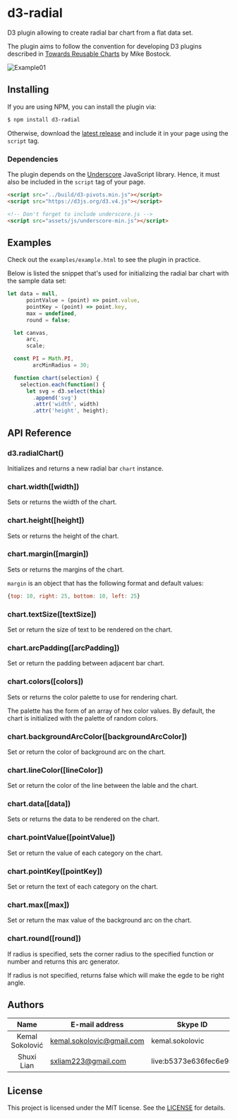# d3-radial

D3 plugin allowing to create radial bar chart from a flat data set.

The plugin aims to follow the convention for developing D3 plugins described in [Towards Reusable Charts](https://bost.ocks.org/mike/chart/) by Mike Bostock.

![Example01](https://raw.githubusercontent.com/ksokolovic/d3-pivots/master/images/d3-pivot-example01.png)
<!-- The example address has not been changed -->

## Installing

If you are using NPM, you can install the plugin via:

```sh
$ npm install d3-radial
```

Otherwise, download the [latest release](https://github.com/ksokolovic/d3-pivots/releases/latest) and include it in your page using the `script` tag.   
<!-- the address has not been changed. -->

### Dependencies

The plugin depends on the [Underscore](https://underscorejs.org/) JavaScript library. Hence, it must also be included in the `script` tag of your page.
<!-- Not sure how to change the dependencies -->


```html
<script src="../build/d3-pivots.min.js"></script>
<script src="https://d3js.org/d3.v4.js"></script>

<!-- Don't forget to include underscore.js -->
<script src="assets/js/underscore-min.js"></script>
```

## Examples

Check out the `examples/example.html` to see the plugin in practice. 

Below is listed the snippet that's used for initializing the radial bar chart with the sample data set:

```js
let data = null,
      pointValue = (point) => point.value,
      pointKey = (point) => point.key,
      max = undefined,
      round = false;

  let canvas,
      arc,
      scale;

  const PI = Math.PI,
        arcMinRadius = 30;

  function chart(selection) {
    selection.each(function() {      
      let svg = d3.select(this)
        .append('svg')
        .attr('width', width)
        .attr('height', height);
```

## API Reference

### d3.radialChart()

Initializes and returns a new radial bar `chart` instance.

### chart.width([width])

Sets or returns the width of the chart.

### chart.height([height])

Sets or returns the height of the chart.

### chart.margin([margin])

Sets or returns the margins of the chart.

`margin` is an object that has the following format and default values: 

```js
{top: 10, right: 25, bottom: 10, left: 25}
```

### chart.textSize([textSize])

Set or return the size of text to be rendered on the chart.

### chart.arcPadding([arcPadding])

Set or return the padding between adjacent bar chart.

### chart.colors([colors])

Sets or returns the color palette to use for rendering chart. 

The palette has the form of an array of hex color values. By default, the chart is initialized with the palette of random colors.

### chart.backgroundArcColor([backgroundArcColor])

Set or return the color of background arc on the chart.

### chart.lineColor([lineColor])

Set or return the color of the line between the lable and the chart.

### chart.data([data])

Sets or returns the data to be rendered on the chart.

### chart.pointValue([pointValue])

Set or return the value of each category on the chart.

### chart.pointKey([pointKey])

Set or return the text of each category on the chart.

### chart.max([max])

Set or return the max value of the background arc on the chart.

### chart.round([round])

If radius is specified, sets the corner radius to the specified function or number and returns this arc generator.

If radius is not specified, returns false which will make the egde to be right angle.

## Authors

 Name                | E-mail address            | Skype ID
:-------------------:|---------------------------|-----------------------
 Kemal Sokolović     | kemal.sokolovic@gmail.com | kemal.sokolovic
 Shuxi Lian          | sxliam223@gmail.com       | live:b5373e636fec6e95

## License

This project is licensed under the MIT license. See the [LICENSE](LICENSE) for details.